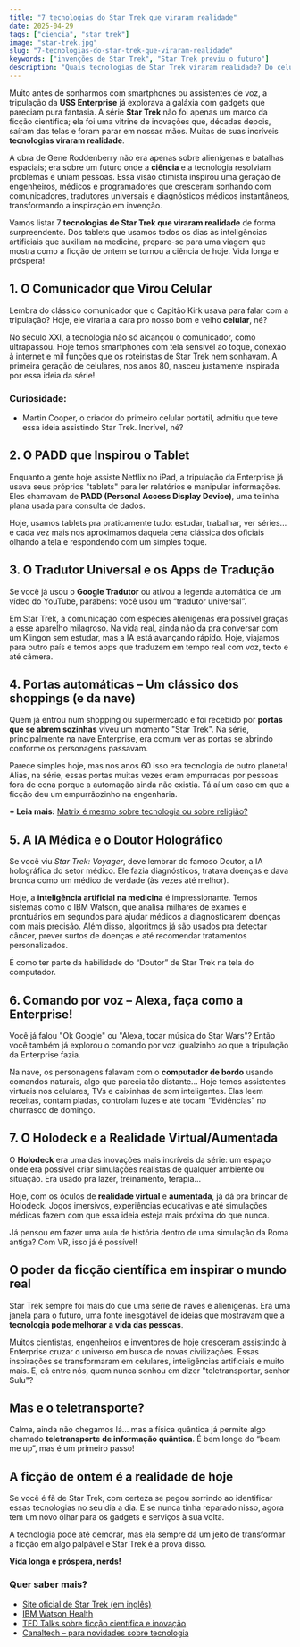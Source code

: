 ```yaml
---
title: "7 tecnologias do Star Trek que viraram realidade"
date: 2025-04-29
tags: ["ciencia", "star trek"] 
image: "star-trek.jpg"
slug: "7-tecnologias-do-star-trek-que-viraram-realidade"
keywords: ["invenções de Star Trek", "Star Trek previu o futuro"]
description: "Quais tecnologias de Star Trek viraram realidade? Do celular à IA, descubra 7 invenções que saíram da série para o nosso dia a dia!"
---
```


Muito antes de sonharmos com smartphones ou assistentes de voz, a tripulação da **USS Enterprise** já explorava a galáxia com gadgets que pareciam pura fantasia. A série **Star Trek** não foi apenas um marco da ficção científica; ela foi uma vitrine de inovações que, décadas depois, saíram das telas e foram parar em nossas mãos. Muitas de suas incríveis **tecnologias viraram realidade**.

A obra de Gene Roddenberry não era apenas sobre alienígenas e batalhas espaciais; era sobre um futuro onde a **ciência** e a tecnologia resolviam problemas e uniam pessoas. Essa visão otimista inspirou uma geração de engenheiros, médicos e programadores que cresceram sonhando com comunicadores, tradutores universais e diagnósticos médicos instantâneos, transformando a inspiração em invenção.

Vamos listar 7 **tecnologias de Star Trek que viraram realidade** de forma surpreendente. Dos tablets que usamos todos os dias às inteligências artificiais que auxiliam na medicina, prepare-se para uma viagem que mostra como a ficção de ontem se tornou a ciência de hoje. Vida longa e próspera!

## 1. O Comunicador que Virou Celular

Lembra do clássico comunicador que o Capitão Kirk usava para falar com a tripulação? Hoje, ele viraria a cara pro nosso bom e velho **celular**, né?

No século XXI, a tecnologia não só alcançou o comunicador, como ultrapassou. Hoje temos smartphones com tela sensível ao toque, conexão à internet e mil funções que os roteiristas de Star Trek nem sonhavam. A primeira geração de celulares, nos anos 80, nasceu justamente inspirada por essa ideia da série!

### Curiosidade:

*   Martin Cooper, o criador do primeiro celular portátil, admitiu que teve essa ideia assistindo Star Trek. Incrível, né?

## 2. O PADD que Inspirou o Tablet

Enquanto a gente hoje assiste Netflix no iPad, a tripulação da Enterprise já usava seus próprios "tablets" para ler relatórios e manipular informações. Eles chamavam de **PADD (Personal Access Display Device)**, uma telinha plana usada para consulta de dados.

Hoje, usamos tablets pra praticamente tudo: estudar, trabalhar, ver séries... e cada vez mais nos aproximamos daquela cena clássica dos oficiais olhando a tela e respondendo com um simples toque.

## 3. O Tradutor Universal e os Apps de Tradução

Se você já usou o **Google Tradutor** ou ativou a legenda automática de um vídeo do YouTube, parabéns: você usou um “tradutor universal”.

Em Star Trek, a comunicação com espécies alienígenas era possível graças a esse aparelho milagroso. Na vida real, ainda não dá pra conversar com um Klingon sem estudar, mas a IA está avançando rápido. Hoje, viajamos para outro país e temos apps que traduzem em tempo real com voz, texto e até câmera.

## 4. Portas automáticas – Um clássico dos shoppings (e da nave)

Quem já entrou num shopping ou supermercado e foi recebido por **portas que se abrem sozinhas** viveu um momento "Star Trek". Na série, principalmente na nave Enterprise, era comum ver as portas se abrindo conforme os personagens passavam.

Parece simples hoje, mas nos anos 60 isso era tecnologia de outro planeta! Aliás, na série, essas portas muitas vezes eram empurradas por pessoas fora de cena porque a automação ainda não existia. Tá aí um caso em que a ficção deu um empurrãozinho na engenharia.

**+ Leia mais:** [Matrix é mesmo sobre tecnologia ou sobre religião?](https://nerdatico.com.br/matrix-e-mesmo-sobre-tecnologia-ou-sobre-religiao/)

## 5. A IA Médica e o Doutor Holográfico

Se você viu _Star Trek: Voyager_, deve lembrar do famoso Doutor, a IA holográfica do setor médico. Ele fazia diagnósticos, tratava doenças e dava bronca como um médico de verdade (às vezes até melhor).

Hoje, a **inteligência artificial na medicina** é impressionante. Temos sistemas como o IBM Watson, que analisa milhares de exames e prontuários em segundos para ajudar médicos a diagnosticarem doenças com mais precisão. Além disso, algoritmos já são usados pra detectar câncer, prever surtos de doenças e até recomendar tratamentos personalizados.

É como ter parte da habilidade do “Doutor” de Star Trek na tela do computador.

## 6. Comando por voz – Alexa, faça como a Enterprise!

Você já falou "Ok Google" ou "Alexa, tocar música do Star Wars"? Então você também já explorou o comando por voz igualzinho ao que a tripulação da Enterprise fazia.

Na nave, os personagens falavam com o **computador de bordo** usando comandos naturais, algo que parecia tão distante... Hoje temos assistentes virtuais nos celulares, TVs e caixinhas de som inteligentes. Elas leem receitas, contam piadas, controlam luzes e até tocam “Evidências” no churrasco de domingo.

## 7. O Holodeck e a Realidade Virtual/Aumentada

O **Holodeck** era uma das inovações mais incríveis da série: um espaço onde era possível criar simulações realistas de qualquer ambiente ou situação. Era usado pra lazer, treinamento, terapia...

Hoje, com os óculos de **realidade virtual** e **aumentada**, já dá pra brincar de Holodeck. Jogos imersivos, experiências educativas e até simulações médicas fazem com que essa ideia esteja mais próxima do que nunca.

Já pensou em fazer uma aula de história dentro de uma simulação da Roma antiga? Com VR, isso já é possível!

## O poder da ficção científica em inspirar o mundo real

Star Trek sempre foi mais do que uma série de naves e alienígenas. Era uma janela para o futuro, uma fonte inesgotável de ideias que mostravam que a **tecnologia pode melhorar a vida das pessoas**.

Muitos cientistas, engenheiros e inventores de hoje cresceram assistindo à Enterprise cruzar o universo em busca de novas civilizações. Essas inspirações se transformaram em celulares, inteligências artificiais e muito mais. E, cá entre nós, quem nunca sonhou em dizer "teletransportar, senhor Sulu"?

## Mas e o teletransporte?

Calma, ainda não chegamos lá... mas a física quântica já permite algo chamado **teletransporte de informação quântica**. É bem longe do “beam me up”, mas é um primeiro passo!

## A ficção de ontem é a realidade de hoje

Se você é fã de Star Trek, com certeza se pegou sorrindo ao identificar essas tecnologias no seu dia a dia. E se nunca tinha reparado nisso, agora tem um novo olhar para os gadgets e serviços à sua volta.

A tecnologia pode até demorar, mas ela sempre dá um jeito de transformar a ficção em algo palpável e Star Trek é a prova disso.

**Vida longa e próspera, nerds!**

### Quer saber mais?

*   [Site oficial de Star Trek (em inglês)](https://www.startrek.com)
*   [IBM Watson Health](https://www.ibm.com/watson-health)
*   [TED Talks sobre ficção científica e inovação](https://www.ted.com/talks)
*   [Canaltech – para novidades sobre tecnologia](https://canaltech.com.br)